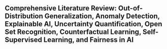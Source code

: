 ## Comprehensive Literature Review: Out-of-Distribution Generalization, Anomaly Detection, Explainable AI, Uncertainty Quantification, Open Set Recognition, Counterfactual Learning, Self-Supervised Learning, and Fairness in AI

